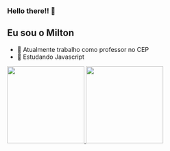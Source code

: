 ### Hello there!! 👋
## Eu sou o Milton



- 🔭 Atualmente trabalho como professor no CEP
- 🌱 Estudando Javascript
<!-- - 👯 I’m looking to collaborate on ...
- 🤔 I’m looking for help with ...
- 💬 Ask me about ...
- 📫 How to reach me: ...
- 😄 Pronouns: ...
- ⚡ Fun fact: ...
-->
<div>
  <a href="https://github.com/Milton-Luis">
  <img height="180em" src="https://github-readme-stats.vercel.app/api?username=Milton-Luis&show_icons=true&theme=jolly&include_all_commits=true&count_private=true"/>
  <img height="180em" src="https://github-readme-stats.vercel.app/api/top-langs/?username=Milton-Luis&layout=compact&langs_count=168&theme=jolly"/>
</div>
